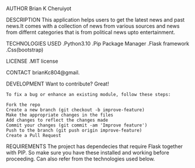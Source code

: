 AUTHOR
Brian K Cheruiyot

DESCRIPTION
 This application helps users to get the latest news and past news.It comes with a collection of news from various sources and news from differnt categories that is from political news upto entertainment.

TECHNOLOGIES USED
 .Python3.10
 .Pip Package Manager
 .Flask framework
 .Css(bootstrap)

 
LICENSE
 .MIT license

CONTACT
 brianKc804@gmail.
 
DEVELOPMENT
    Want to contribute? Great!

    To fix a bug or enhance an existing module, follow these steps:

    Fork the repo
    Create a new branch (git checkout -b improve-feature)
    Make the appropriate changes in the files
    Add changes to reflect the changes made
    Commit your changes (git commit -am 'Improve feature')
    Push to the branch (git push origin improve-feature)
    Create a Pull Request

REQUIREMENTS
The project has dependecies that require Flask together with PIP. So make sure you have these installed and working before proceeding. Can also refer from the technologies used below.    
